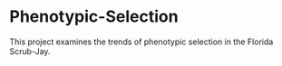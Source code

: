 # Phenotypic-Selection
This project examines the trends of phenotypic selection in the Florida Scrub-Jay. 
